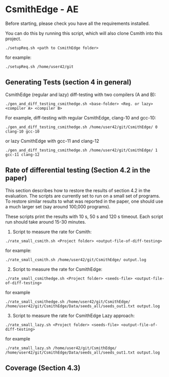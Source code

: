 # CsmithEdge - AE

Before starting, please check you have all the requirements installed.

You can do this by running this script, which will also clone Csmith into this project.
```
./setupReq.sh <path to CsmithEdge folder>
```
for example:
```
./setupReq.sh /home/user42/git
```

## Generating Tests (section 4 in general)

CsmithEdge (regular and lazy) diff-testing with two compilers (A and B): 
```
./gen_and_diff_testing_csmithedge.sh <base-folder> <Reg. or lazy> <compiler A> <compiler B>
```
For example, diff-testing with regular CsmithEdge, clang-10 and gcc-10:
```
./gen_and_diff_testing_csmithedge.sh /home/user42/git/CsmithEdge/ 0 clang-10 gcc-10
```
or lazy CsmithEdge with gcc-11 and clang-12
```
./gen_and_diff_testing_csmithedge.sh /home/user42/git/CsmithEdge/ 1 gcc-11 clang-12
```

## Rate of differential testing (Section 4.2 in the paper)

This section describes how to restore the results of section 4.2 in the evaluation. The scripts are currently set to run on a small set of programs. To restore similar results to what was reported in the paper, one should use a much larger set (say around 100,000 programs).

These scripts print the results with 10 s, 50 s and 120 s timeout. Each script run should take around 15-30 minutes.


1. Script to measure the rate for Csmith:
```
./rate_small_csmith.sh <Project folder> <output-file-of-diff-testing>
```
for example:
```
./rate_small_csmith.sh /home/user42/git/CsmithEdge/ output.log
```

2. Script to measure the rate for CsmithEdge:
```
./rate_small_csmithedge.sh <Project folder> <seeds-file> <output-file-of-diff-testing>
```
for example
```
./rate_small_csmithedge.sh /home/user42/git/CsmithEdge/ /home/user42/git/CsmithEdge/Data/seeds_all/seeds_out1.txt output.log
```

3. Script to measure the rate for CsmithEdge Lazy approach:
```
./rate_small_lazy.sh <Project folder> <seeds-file> <output-file-of-diff-testing>
```
for example
```
./rate_small_lazy.sh /home/user42/git/CsmithEdge/ /home/user42/git/CsmithEdge/Data/seeds_all/seeds_out1.txt output.log
```

## Coverage (Section 4.3)

